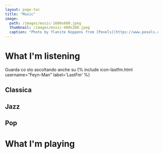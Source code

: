 ```yaml
---
layout: page-toc
title: "Music"
image:
  path: /images/music-1600x600.jpeg
  thumbnail: /images/music-400x200.jpeg
  caption: "Photo by Ylanite Koppens from [Pexels](https://www.pexels.com)"
---
```


# What I'm listening
Guarda co sto ascoltando anche su {% include icon-lastfm.html username="Feyn-Man" label='LastFm' %}

## Classica

## Jazz

## Pop

# What I'm playing
